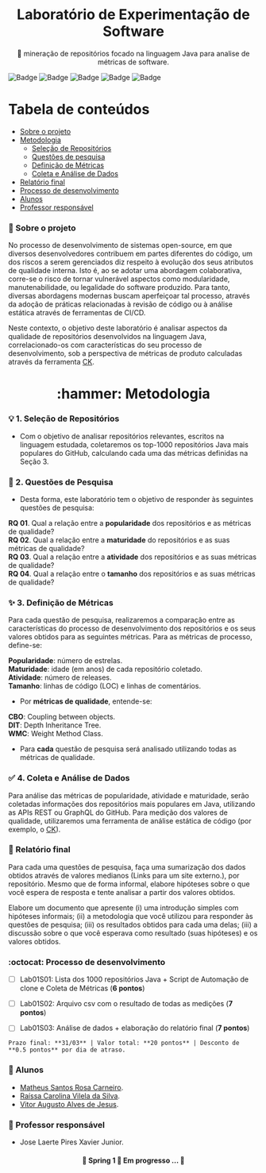 <h1 align="center">
    <span>Laboratório de Experimentação de Software</span>
</h1>
<p align="center">🚀 mineração de repositórios focado na linguagem Java para analise de métricas de software.</p>

![Badge](https://img.shields.io/github/languages/top/mcarneirobug/lab-exp-software-java)
![Badge](https://img.shields.io/github/issues-pr/mcarneirobug/lab-exp-software-java?logoColor=red)
![Badge](https://img.shields.io/github/issues-pr-closed-raw/mcarneirobug/lab-exp-software-java)
![Badge](https://img.shields.io/github/last-commit/mcarneirobug/lab-exp-software-java)
![Badge](https://img.shields.io/github/contributors/mcarneirobug/lab-exp-software-java)

Tabela de conteúdos
=================
<!--ts-->
   * [Sobre o projeto](#page_facing_up-sobre-o-projeto)
   * [Metodologia](#----hammer-metodologia)
      * [Seleção de Repositórios](#bulb-1-seleção-de-repositórios)
      * [Questões de pesquisa](#dart-2-questões-de-pesquisa)
      * [Definição de Métricas](#sparkles-3-definição-de-métricas)
      * [Coleta e Análise de Dados](#white_check_mark-4-coleta-e-análise-de-dados)
   * [Relatório final](#pencil-relatório-final)
   * [Processo de desenvolvimento](#octocat-processo-de-desenvolvimento)
   * [Alunos](#busts_in_silhouette-alunos)
   * [Professor responsável](#bust_in_silhouette-professor-responsável)
<!--te-->

### :page_facing_up: Sobre o projeto

No processo de desenvolvimento de sistemas open-source, em que diversos desenvolvedores contribuem em partes diferentes do código, um dos riscos a serem gerenciados diz respeito à evolução dos seus atributos de qualidade interna. Isto é, ao se adotar uma abordagem colaborativa, corre-se o risco de tornar vulnerável aspectos como modularidade, manutenabilidade, ou legalidade do software produzido. Para tanto, diversas abordagens modernas buscam aperfeiçoar tal processo, através da adoção de práticas relacionadas à revisão de código ou à análise estática através de ferramentas de CI/CD.

Neste contexto, o objetivo deste laboratório é analisar aspectos da qualidade de repositórios desenvolvidos na linguagem Java, correlacionado-os com características do seu processo de desenvolvimento, sob a perspectiva de métricas de produto calculadas através da ferramenta <a href="https://github.com/mauricioaniche/ck">CK</a>.

### 

<h1 align="center">
    <span>:hammer: Metodologia</span>
</h1>

### :bulb: 1. Seleção de Repositórios

- Com o objetivo de analisar repositórios relevantes, escritos na linguagem estudada, coletaremos os top-1000 repositórios Java mais populares do GitHub, calculando cada uma das métricas definidas na Seção 3.

### :dart: 2. Questões de Pesquisa

- Desta forma, este laboratório tem o objetivo de responder às seguintes questões de pesquisa:

**RQ 01**. Qual a relação entre a **popularidade** dos repositórios e as métricas de qualidade? <br>
**RQ 02**. Qual a relação entre a **maturidade** do repositórios e as suas métricas de qualidade? <br>
**RQ 03**. Qual a relação entre a **atividade** dos repositórios e as suas métricas de qualidade? <br> 
**RQ 04**. Qual a relação entre o **tamanho** dos repositórios e as suas métricas de qualidade?  

### :sparkles: 3. Definição de Métricas

Para cada questão de pesquisa, realizaremos a comparação entre as características do processo de desenvolvimento dos repositórios e os seus valores obtidos para as seguintes métricas. Para as métricas de processo, define-se:

**Popularidade**: número de estrelas. <br>
**Maturidade**: idade (em anos) de cada repositório coletado. <br>
**Atividade**: número de releases. <br>
**Tamanho**: linhas de código (LOC) e linhas de comentários. <br>

- Por **métricas de qualidade**, entende-se:

**CBO**: Coupling between objects. <br>
**DIT**: Depth Inheritance Tree. <br>
**WMC**: Weight Method Class. <br>

- Para **cada** questão de pesquisa será analisado utilizando todas as métricas de qualidade.

### :white_check_mark: 4. Coleta e Análise de Dados 

Para análise das métricas de popularidade, atividade e maturidade, serão coletadas informações dos repositórios mais populares em Java, utilizando as APIs REST ou GraphQL do GitHub. Para medição dos valores de qualidade, utilizaremos uma ferramenta de análise estática de código (por exemplo, o <a href="https://github.com/mauricioaniche/ck">CK</a>).

### :pencil: Relatório final

Para cada uma questões de pesquisa, faça uma sumarização dos dados obtidos através de valores medianos (Links para um site externo.), por repositório. Mesmo que de forma informal, elabore hipóteses sobre o que você espera de resposta e tente analisar a partir dos valores obtidos. 

Elabore um documento que apresente (i) uma introdução simples com hipóteses informais; (ii) a metodologia que você utilizou para responder às questões de pesquisa; (iii) os resultados obtidos para cada uma delas; (iii) a discussão sobre o que você esperava como resultado (suas hipóteses) e os valores obtidos.  

### :octocat: Processo de desenvolvimento

- [ ] Lab01S01: Lista dos 1000 repositórios Java + Script de Automação de clone e Coleta de Métricas (**6 pontos**)

- [ ] Lab01S02: Arquivo csv com o resultado de todas as medições (**7 pontos**) 

- [ ] Lab01S03: Análise de dados + elaboração do relatório final (**7 pontos**) 

`Prazo final: **31/03** | Valor total: **20 pontos** | Desconto de **0.5 pontos** por dia de atraso.`

### :busts_in_silhouette: Alunos

- <a href="https://github.com/mcarneirobug" target="_blank">Matheus Santos Rosa Carneiro</a>.
- <a href="https://github.com/raissavilela" target="_blank">Raíssa Carolina Vilela da Silva</a>.
- <a href="https://github.com/ovitorj" target="_blank">Vitor Augusto Alves de Jesus</a>.

### :bust_in_silhouette: Professor responsável

- Jose Laerte Pires Xavier Junior.

<h4 align="center"> 
	🚧  Spring 1 🚀 Em progresso ...  🚧
</h4>

